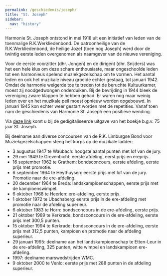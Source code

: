 ```yaml
---
permalink: /geschiedenis/joseph/
title: "St. Joseph"
sidebar:
  nav: "history"
---
```


Harmonie St. Joseph ontstond in mei 1918 uit een initiatief van leden van de toenmalige R.K.Werkliedenbond.
De patroonheilige van de R.K.Werkliedenbond, de heilige Jozef (toen nog Joseph) werd door de twintig eerste leden overgenomen als naamgever van de nieuwe vereniging.

Voor de eerste voorzitter (dhr. Jongen) en de dirigent (dhr. Snijders) was het een hele klus om deze schare enthousiaste, maar ongeschoolde leden tot een harmonieus spelend muziekgezelschap om te vormen.
Het aantal leden en ook het muzikale niveau groeide echter gestaag, tot januari 1942.
Omdat de harmonie weigerde toe te treden tot de beruchte Kultuurkamer, moest zij noodgedwongen onderduiken. Bij de bevrijding in 1944 bleek de vereniging zware klappen te hebben gehad. Er waren nog maar weinig leden over en het muzikale peil moest opnieuw worden opgebouwd. In januari 1945 kon echter weer gestart worden met de repetities. Vanaf toen nam de geschiedenis van Harmonie St. Joseph een positieve wending.

Via [deze link](/assets/documents/history/75jaarJoseph.pdf) komt u bij de gedigitaliseerde uitgave van het boekje b.g.v. 75 jaar St. Joseph.

Bij deelname aan diverse concoursen van de R.K. Limburgse Bond voor Muziekgezelschappen steeg het korps op de muzikale ladder:
* 3 augustus 1947 te Waubach: hoogste aantal punten met lof van de jury.
* 29 mei 1949 te Grevenbicht: eerste afdeling, eerst prijs en ereprijs.
* 16 september 1962 te Grathem: bondsconcours, eerste afdeling, eerste prijs met promotie.
* 6 september 1964 te Heythuysen: eerste prijs met lof van de jury. Promotie naar de ere-afdeling.
* 20 december 1964 te Breda: landskampioenschappen, eerste prijs met de kampioenswimpel.
* 6 oktober 1968 te Heerlen: ere-afdeling, eerste prijs.
* 1 oktober 1972 te Ubachsberg: eerste prijs in de ere-afdeling met promotie naar de afdeling superieur.
* 6 oktober 1983 te Horn: bondsconcours in de ere-afdeling, eerste prijs.
* 21 oktober 1989 te Kerkrade: bondsconcours in de ere-afdeling, eerste prijs met 300,5 punten.
* 15 oktober 1994 te Kerkrade: bondsconcours in de ere-afdeling, eerste prijs met 312,5 punten,
   kampioen en promotie naar de afdeling superieur.
* 29 januari 1995: deelname aan het landskampioenschap te Etten-Leur in de ere-afdeling, 325 punten,
  witte wimpel en landskampioen ere-afdeling.
* 1997: deelname marswedstrijden WMC.
* 9 oktober 2000 te Venlo: eerste prijs met 288 punten in de afdeling superieur.